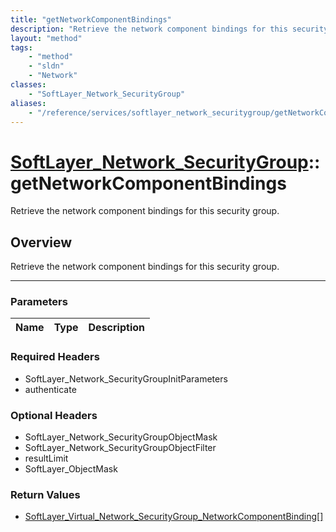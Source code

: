 ```yaml
---
title: "getNetworkComponentBindings"
description: "Retrieve the network component bindings for this security group."
layout: "method"
tags:
    - "method"
    - "sldn"
    - "Network"
classes:
    - "SoftLayer_Network_SecurityGroup"
aliases:
    - "/reference/services/softlayer_network_securitygroup/getNetworkComponentBindings"
---
```

# [SoftLayer_Network_SecurityGroup](/reference/services/SoftLayer_Network_SecurityGroup)::getNetworkComponentBindings


Retrieve the network component bindings for this security group.


## Overview 
Retrieve the network component bindings for this security group.

-----

### Parameters 
|Name | Type | Description |
| --- | --- | --- |


### Required Headers
* SoftLayer_Network_SecurityGroupInitParameters
* authenticate


### Optional Headers
* SoftLayer_Network_SecurityGroupObjectMask
* SoftLayer_Network_SecurityGroupObjectFilter
* resultLimit
* SoftLayer_ObjectMask

### Return Values
* <a href='/reference/datatypes/SoftLayer_Virtual_Network_SecurityGroup_NetworkComponentBinding'>SoftLayer_Virtual_Network_SecurityGroup_NetworkComponentBinding[] </a>




